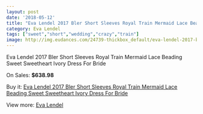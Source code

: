 ```yaml
---
layout: post
date: '2018-05-12'
title: "Eva Lendel 2017 Bler Short Sleeves Royal Train Mermaid Lace Beading Sweet Sweetheart Ivory Dress For Bride"
category: Eva Lendel
tags: ["sweet","short","wedding","crazy","train"]
image: http://img.eudances.com/24739-thickbox_default/eva-lendel-2017-bler-short-sleeves-royal-train-mermaid-lace-beading-sweet-sweetheart-ivory-dress-for-bride.jpg
---
```

Eva Lendel 2017 Bler Short Sleeves Royal Train Mermaid Lace Beading Sweet Sweetheart Ivory Dress For Bride

On Sales: **$638.98**
<a href="https://www.eudances.com/en/eva-lendel/8217-eva-lendel-2017-bler-short-sleeves-royal-train-mermaid-lace-beading-sweet-sweetheart-ivory-dress-for-bride.html"><amp-img layout="responsive" width="600" height="600" src="//img.eudances.com/24739-thickbox_default/eva-lendel-2017-bler-short-sleeves-royal-train-mermaid-lace-beading-sweet-sweetheart-ivory-dress-for-bride.jpg" alt="Eva Lendel 2017 Bler Short Sleeves Royal Train Mermaid Lace Beading Sweet Sweetheart Ivory Dress For Bride 0" /></a>
<a href="https://www.eudances.com/en/eva-lendel/8217-eva-lendel-2017-bler-short-sleeves-royal-train-mermaid-lace-beading-sweet-sweetheart-ivory-dress-for-bride.html"><amp-img layout="responsive" width="600" height="600" src="//img.eudances.com/24745-thickbox_default/eva-lendel-2017-bler-short-sleeves-royal-train-mermaid-lace-beading-sweet-sweetheart-ivory-dress-for-bride.jpg" alt="Eva Lendel 2017 Bler Short Sleeves Royal Train Mermaid Lace Beading Sweet Sweetheart Ivory Dress For Bride 1" /></a>
<a href="https://www.eudances.com/en/eva-lendel/8217-eva-lendel-2017-bler-short-sleeves-royal-train-mermaid-lace-beading-sweet-sweetheart-ivory-dress-for-bride.html"><amp-img layout="responsive" width="600" height="600" src="//img.eudances.com/24744-thickbox_default/eva-lendel-2017-bler-short-sleeves-royal-train-mermaid-lace-beading-sweet-sweetheart-ivory-dress-for-bride.jpg" alt="Eva Lendel 2017 Bler Short Sleeves Royal Train Mermaid Lace Beading Sweet Sweetheart Ivory Dress For Bride 2" /></a>
<a href="https://www.eudances.com/en/eva-lendel/8217-eva-lendel-2017-bler-short-sleeves-royal-train-mermaid-lace-beading-sweet-sweetheart-ivory-dress-for-bride.html"><amp-img layout="responsive" width="600" height="600" src="//img.eudances.com/24743-thickbox_default/eva-lendel-2017-bler-short-sleeves-royal-train-mermaid-lace-beading-sweet-sweetheart-ivory-dress-for-bride.jpg" alt="Eva Lendel 2017 Bler Short Sleeves Royal Train Mermaid Lace Beading Sweet Sweetheart Ivory Dress For Bride 3" /></a>
<a href="https://www.eudances.com/en/eva-lendel/8217-eva-lendel-2017-bler-short-sleeves-royal-train-mermaid-lace-beading-sweet-sweetheart-ivory-dress-for-bride.html"><amp-img layout="responsive" width="600" height="600" src="//img.eudances.com/24742-thickbox_default/eva-lendel-2017-bler-short-sleeves-royal-train-mermaid-lace-beading-sweet-sweetheart-ivory-dress-for-bride.jpg" alt="Eva Lendel 2017 Bler Short Sleeves Royal Train Mermaid Lace Beading Sweet Sweetheart Ivory Dress For Bride 4" /></a>
<a href="https://www.eudances.com/en/eva-lendel/8217-eva-lendel-2017-bler-short-sleeves-royal-train-mermaid-lace-beading-sweet-sweetheart-ivory-dress-for-bride.html"><amp-img layout="responsive" width="600" height="600" src="//img.eudances.com/24741-thickbox_default/eva-lendel-2017-bler-short-sleeves-royal-train-mermaid-lace-beading-sweet-sweetheart-ivory-dress-for-bride.jpg" alt="Eva Lendel 2017 Bler Short Sleeves Royal Train Mermaid Lace Beading Sweet Sweetheart Ivory Dress For Bride 5" /></a>
<a href="https://www.eudances.com/en/eva-lendel/8217-eva-lendel-2017-bler-short-sleeves-royal-train-mermaid-lace-beading-sweet-sweetheart-ivory-dress-for-bride.html"><amp-img layout="responsive" width="600" height="600" src="//img.eudances.com/24740-thickbox_default/eva-lendel-2017-bler-short-sleeves-royal-train-mermaid-lace-beading-sweet-sweetheart-ivory-dress-for-bride.jpg" alt="Eva Lendel 2017 Bler Short Sleeves Royal Train Mermaid Lace Beading Sweet Sweetheart Ivory Dress For Bride 6" /></a>

Buy it: [Eva Lendel 2017 Bler Short Sleeves Royal Train Mermaid Lace Beading Sweet Sweetheart Ivory Dress For Bride](https://www.eudances.com/en/eva-lendel/8217-eva-lendel-2017-bler-short-sleeves-royal-train-mermaid-lace-beading-sweet-sweetheart-ivory-dress-for-bride.html "Eva Lendel 2017 Bler Short Sleeves Royal Train Mermaid Lace Beading Sweet Sweetheart Ivory Dress For Bride")

View more: [Eva Lendel](https://www.eudances.com/en/125-eva-lendel "Eva Lendel")